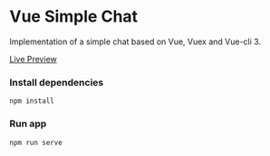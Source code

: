 # Vue Simple Chat
Implementation of a simple chat based on Vue, Vuex and Vue-cli 3.

[Live Preview](https://vue-simple-chat-9d823.web.app/)


### Install dependencies
```
npm install
```

### Run app
```
npm run serve
```

